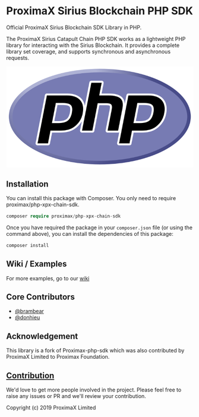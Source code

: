 # ProximaX Sirius Blockchain PHP SDK

Official ProximaX Sirius Blockchain SDK Library in PHP.

The ProximaX Sirius Catapult Chain PHP SDK works as a lightweight PHP library for interacting with the Sirius Blockchain. It provides a complete library set coverage, and supports synchronous and asynchronous requests. 

<p align="center">
    <img src="./doc/php-xpx-chain-sdk.png">
</p>

## Installation

You can install this package with Composer. You only need to require proximax/php-xpx-chain-sdk.

```php
composer require proximax/php-xpx-chain-sdk
```

Once you have required the package in your `composer.json` file (or using the command above), you can install the dependencies of this package:

```php
composer install
```

## Wiki / Examples

For more examples, go to our [wiki](https://github.com/proximax-storage/php-xpx-chain-sdk/wiki)

## Core Contributors

 + [@brambear](https://github.com/alvin-reyes)
 + [@donhieu](https://github.com/donhieu123)

## Acknowledgement

This library is a fork of Proximax-php-sdk which was also contributed by ProximaX Limited to Proximax Foundation. 

## [Contribution](CONTRIBUTING.md)

We'd love to get more people involved in the project. Please feel free to raise any issues or PR and we'll review your contribution.
    
Copyright (c) 2019 ProximaX Limited